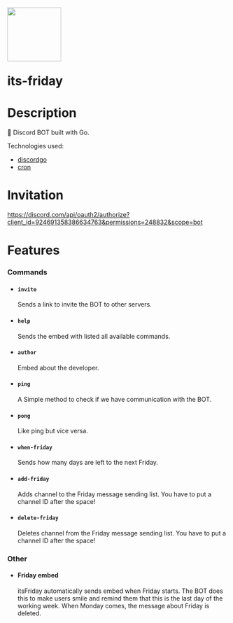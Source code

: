 <h1>
  <img src="https://raw.githubusercontent.com/olek-arsee/its-friday/main/images/its-friday.png" width="123px" />
  <p>its-friday</p>
</h1>
<h1>Description</h1>

🐬 Discord BOT built with Go.

Technologies used:

- [discordgo](https://github.com/bwmarrin/discordgo)
- [cron](https://github.com/robfig/cron)

<h1>Invitation</h1>

https://discord.com/api/oauth2/authorize?client_id=924691358386634763&permissions=248832&scope=bot

<h1>Features</h1>
<h3>Commands</h3>

- #### `invite`

  Sends a link to invite the BOT to other servers.

- #### `help`

  Sends the embed with listed all available commands.

- #### `author`

  Embed about the developer.

- #### `ping`

  A Simple method to check if we have communication with the BOT.

- #### `pong`

  Like ping but vice versa.

- #### `when-friday`

  Sends how many days are left to the next Friday.

- #### `add-friday`

  Adds channel to the Friday message sending list. You have to put a channel ID after the space!

- #### `delete-friday`

  Deletes channel from the Friday message sending list. You have to put a channel ID after the space!

<h3>Other</h3>

- #### Friday embed
  itsFriday automatically sends embed when Friday starts. The BOT does this to make users smile and remind them that this is the last day of the working week. When Monday comes, the message about Friday is deleted.
